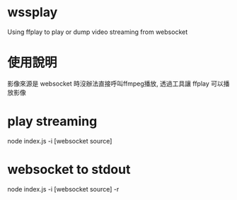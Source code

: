 # wssplay
Using ffplay to play or dump video streaming from websocket

# 使用說明
影像來源是 websocket 時沒辦法直接呼叫ffmpeg播放, 透過工具讓 ffplay 可以播放影像

# play streaming
node index.js -i [websocket source]


# websocket to stdout
node index.js -i [websocket source] -r
